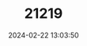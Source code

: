 ---
title: "21219"
category: "Sylvisorex vulcanorum"
draft: false
date: 2024-02-22 13:03:50
languages:
  English: ["Volcano Shrew"]
---